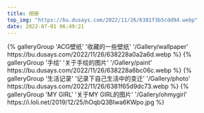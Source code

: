 ```yaml
---
title: 相册
top_img: "https://bu.dusays.com/2022/11/26/6381f3b5cdd9d.webp"
date: 2022-07-01 06:49:21
---
```

<div class="gallery-group-main">
{% galleryGroup 'ACG壁纸' '收藏的一些壁纸' '/Gallery/wallpaper' https://bu.dusays.com/2022/11/26/638228a0a2a6d.webp %}
{% galleryGroup '手绘' '关于手绘的图片' '/Gallery/paint' https://bu.dusays.com/2022/11/26/638228a6bc06c.webp %}
{% galleryGroup '生活记录' '记录下自己生活中的变迁' '/Gallery/photo' https://bu.dusays.com/2022/11/26/6381f65d9dc73.webp %}
{% galleryGroup 'MY GIRL' '关于MY GIRL的图片' '/Gallery/ohmygirl' https://i.loli.net/2019/12/25/hOqbQ3BIwa6KWpo.jpg %}
</div>
